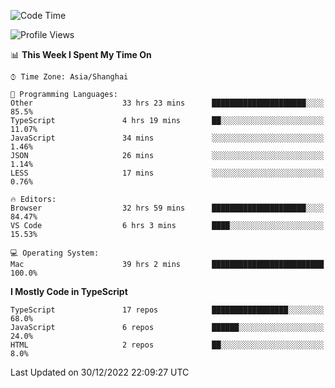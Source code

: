<!--START_SECTION:waka-->
![Code Time](http://img.shields.io/badge/Code%20Time-3%2C587%20hrs%2042%20mins-blue)

![Profile Views](http://img.shields.io/badge/Profile%20Views-0-blue)

📊 **This Week I Spent My Time On** 

```text
⌚︎ Time Zone: Asia/Shanghai

💬 Programming Languages: 
Other                    33 hrs 23 mins      █████████████████████░░░░   85.5% 
TypeScript               4 hrs 19 mins       ██░░░░░░░░░░░░░░░░░░░░░░░   11.07% 
JavaScript               34 mins             ░░░░░░░░░░░░░░░░░░░░░░░░░   1.46% 
JSON                     26 mins             ░░░░░░░░░░░░░░░░░░░░░░░░░   1.14% 
LESS                     17 mins             ░░░░░░░░░░░░░░░░░░░░░░░░░   0.76%

🔥 Editors: 
Browser                  32 hrs 59 mins      █████████████████████░░░░   84.47% 
VS Code                  6 hrs 3 mins        ████░░░░░░░░░░░░░░░░░░░░░   15.53%

💻 Operating System: 
Mac                      39 hrs 2 mins       █████████████████████████   100.0%

```

**I Mostly Code in TypeScript** 

```text
TypeScript               17 repos            █████████████████░░░░░░░░   68.0% 
JavaScript               6 repos             ██████░░░░░░░░░░░░░░░░░░░   24.0% 
HTML                     2 repos             ██░░░░░░░░░░░░░░░░░░░░░░░   8.0%

```



 Last Updated on 30/12/2022 22:09:27 UTC
<!--END_SECTION:waka-->
